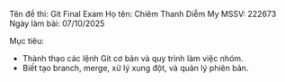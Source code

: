 Tên đề thi: Git Final Exam
Họ tên: Chiêm Thanh Diễm My
MSSV: 222673
Ngày làm bài: 07/10/2025

Mục tiêu:
- Thành thạo các lệnh Git cơ bản và quy trình làm việc nhóm.
- Biết tạo branch, merge, xử lý xung đột, và quản lý phiên bản.
